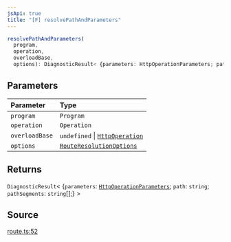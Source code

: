```yaml
---
jsApi: true
title: "[F] resolvePathAndParameters"
---
```


```ts
resolvePathAndParameters(
  program,
  operation,
  overloadBase,
  options): DiagnosticResult< {parameters: HttpOperationParameters; path: string; pathSegments: string[];} >
```

## Parameters

| Parameter      | Type                                                            |
| :------------- | :-------------------------------------------------------------- |
| `program`      | `Program`                                                       |
| `operation`    | `Operation`                                                     |
| `overloadBase` | `undefined` \| [`HttpOperation`](Interface.HttpOperation.md)    |
| `options`      | [`RouteResolutionOptions`](Interface.RouteResolutionOptions.md) |

## Returns

`DiagnosticResult`< \{`parameters`: [`HttpOperationParameters`](Interface.HttpOperationParameters.md); `path`: `string`; `pathSegments`: `string`[];} \>

## Source

[route.ts:52](https://github.com/markcowl/cadl/blob/3db15286/packages/http/src/route.ts#L52)
